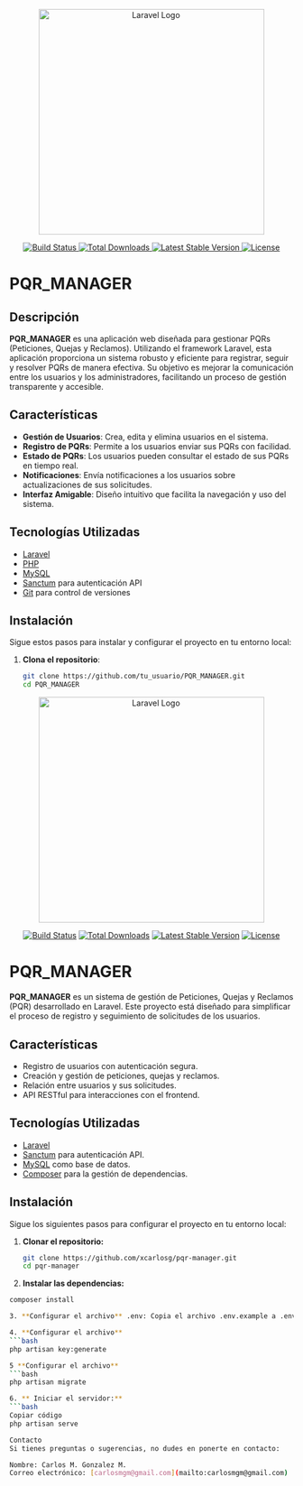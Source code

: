 <p align="center">
  <a href="https://laravel.com" target="_blank">
    <img src="https://raw.githubusercontent.com/laravel/art/master/logo-lockup/5%20SVG/2%20CMYK/1%20Full%20Color/laravel-logolockup-cmyk-red.svg" width="400" alt="Laravel Logo">
  </a>
</p>

<p align="center">
  <a href="https://github.com/laravel/framework/actions">
    <img src="https://github.com/laravel/framework/workflows/tests/badge.svg" alt="Build Status">
  </a>
  <a href="https://packagist.org/packages/laravel/framework">
    <img src="https://img.shields.io/packagist/dt/laravel/framework" alt="Total Downloads">
  </a>
  <a href="https://packagist.org/packages/laravel/framework">
    <img src="https://img.shields.io/packagist/v/laravel/framework" alt="Latest Stable Version">
  </a>
  <a href="https://packagist.org/packages/laravel/framework">
    <img src="https://img.shields.io/packagist/l/laravel/framework" alt="License">
  </a>
</p>

# PQR_MANAGER

## Descripción

**PQR_MANAGER** es una aplicación web diseñada para gestionar PQRs (Peticiones, Quejas y Reclamos). Utilizando el framework Laravel, esta aplicación proporciona un sistema robusto y eficiente para registrar, seguir y resolver PQRs de manera efectiva. Su objetivo es mejorar la comunicación entre los usuarios y los administradores, facilitando un proceso de gestión transparente y accesible.

## Características

- **Gestión de Usuarios**: Crea, edita y elimina usuarios en el sistema.
- **Registro de PQRs**: Permite a los usuarios enviar sus PQRs con facilidad.
- **Estado de PQRs**: Los usuarios pueden consultar el estado de sus PQRs en tiempo real.
- **Notificaciones**: Envía notificaciones a los usuarios sobre actualizaciones de sus solicitudes.
- **Interfaz Amigable**: Diseño intuitivo que facilita la navegación y uso del sistema.

## Tecnologías Utilizadas

- [Laravel](https://laravel.com)
- [PHP](https://www.php.net)
- [MySQL](https://www.mysql.com)
- [Sanctum](https://laravel.com/docs/sanctum) para autenticación API
- [Git](https://git-scm.com) para control de versiones

## Instalación

Sigue estos pasos para instalar y configurar el proyecto en tu entorno local:

1. **Clona el repositorio**:
   ```bash
   git clone https://github.com/tu_usuario/PQR_MANAGER.git
   cd PQR_MANAGER
<p align="center"><a href="https://laravel.com" target="_blank"><img src="https://raw.githubusercontent.com/laravel/art/master/logo-lockup/5%20SVG/2%20CMYK/1%20Full%20Color/laravel-logolockup-cmyk-red.svg" width="400" alt="Laravel Logo"></a></p>

<p align="center">
<a href="https://github.com/laravel/framework/actions"><img src="https://github.com/laravel/framework/workflows/tests/badge.svg" alt="Build Status"></a>
<a href="https://packagist.org/packages/laravel/framework"><img src="https://img.shields.io/packagist/dt/laravel/framework" alt="Total Downloads"></a>
<a href="https://packagist.org/packages/laravel/framework"><img src="https://img.shields.io/packagist/v/laravel/framework" alt="Latest Stable Version"></a>
<a href="https://packagist.org/packages/laravel/framework"><img src="https://img.shields.io/packagist/l/laravel/framework" alt="License"></a>
</p>

# PQR_MANAGER

**PQR_MANAGER** es un sistema de gestión de Peticiones, Quejas y Reclamos (PQR) desarrollado en Laravel. Este proyecto está diseñado para simplificar el proceso de registro y seguimiento de solicitudes de los usuarios.

## Características

- Registro de usuarios con autenticación segura.
- Creación y gestión de peticiones, quejas y reclamos.
- Relación entre usuarios y sus solicitudes.
- API RESTful para interacciones con el frontend.

## Tecnologías Utilizadas

- [Laravel](https://laravel.com)
- [Sanctum](https://laravel.com/docs/sanctum) para autenticación API.
- [MySQL](https://www.mysql.com/) como base de datos.
- [Composer](https://getcomposer.org/) para la gestión de dependencias.

## Instalación

Sigue los siguientes pasos para configurar el proyecto en tu entorno local:

1. **Clonar el repositorio:**
   ```bash
   git clone https://github.com/xcarlosg/pqr-manager.git
   cd pqr-manager

2. **Instalar las dependencias:**
```bash
composer install

3. **Configurar el archivo** .env: Copia el archivo .env.example a .env y configura las variables de entorno, incluyendo la configuración de la base de datos.

4. **Configurar el archivo** 
```bash
php artisan key:generate

5 **Configurar el archivo** 
```bash
php artisan migrate

6. ** Iniciar el servidor:** 
```bash
Copiar código
php artisan serve

Contacto
Si tienes preguntas o sugerencias, no dudes en ponerte en contacto:

Nombre: Carlos M. Gonzalez M.
Correo electrónico: [carlosmgm@gmail.com](mailto:carlosmgm@gmail.com)